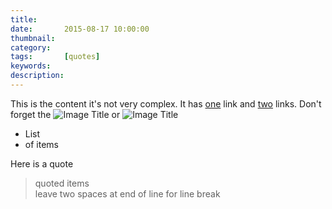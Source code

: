 ```yaml
---
title: 		
date: 		2015-08-17 10:00:00
thumbnail:
category:	
tags: 		[quotes]
keywords:	
description:
---
```


This is the content it's not very complex. It has [one][1] link and [two][two] links.
Don't forget the ![Image Title](http://ima.ge/link) or ![Image Title][img]

* List
* of items

Here is a quote
 
> quoted items  
> leave two spaces at end of line for line break
>

  [1]: http://link.one/url
  [two]: http://link.two/url
  [img]: http:/ima.ge/link
